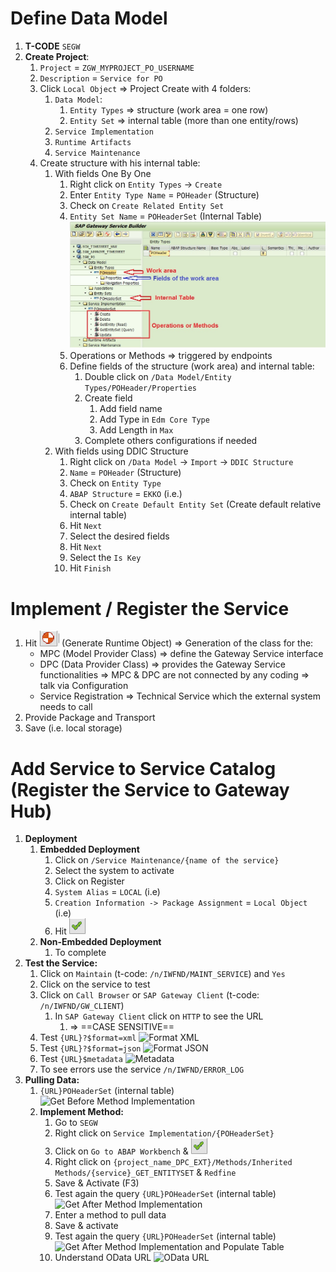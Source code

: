 # Define Data Model

1. **T-CODE** `SEGW`
2. **Create Project**:
    1. `Project` = `ZGW_MYPROJECT_PO_USERNAME`
    2. `Description` = `Service for PO`
    3. Click `Local Object` => Project Create with 4 folders:
        1. `Data Model`:
            1. `Entity Types` => structure (work area = one row)
            2. `Entity Set` => internal table (more than one entity/rows)
        2. `Service Implementation`
        3. `Runtime Artifacts`
        4. `Service Maintenance`
    4. Create structure with his internal table:
        1. With fields One By One
            1. Right click on `Entity Types` -> `Create`
            2. Enter `Entity Type Name` = `POHeader` (Structure)
            3. Check on `Create Related Entity Set`
            4. `Entity Set Name` = `POHeaderSet` (Internal Table)
            ![Entity Set](images/SEGW4.jpg) <!-- Lien vers l'image SEGW4.jpg -->
            5. Operations or Methods => triggered by endpoints
            6. Define fields of the structure (work area) and internal table:
                1. Double click on `/Data Model/Entity Types/POHeader/Properties`
                2. Create field
                    1. Add field name
                    2. Add Type in `Edm Core Type`
                    3. Add Length in `Max` 
                3. Complete others configurations if needed
        2. With fields using DDIC Structure
            1. Right click on `/Data Model` -> `Import` -> `DDIC Structure`
            2. `Name` = `POHeader` (Structure)
            3. Check on `Entity Type`
            4. `ABAP Structure` = `EKKO` (i.e.)
            5. Check on `Create Default Entity Set` (Create default relative internal table)
            6. Hit `Next`
            7. Select the desired fields
            8. Hit `Next`
            9. Select the `Is Key`
            10. Hit `Finish`

# Implement / Register the Service

1. Hit ![Generate Runtime Object](images/Generate_Runtime_Object.png) (Generate Runtime Object) => Generation of the class for the:
    - MPC (Model Provider Class) => define the Gateway Service interface
    - DPC (Data Provider Class) => provides the Gateway Service functionalities
      => MPC & DPC are not connected by any coding => talk via Configuration
    - Service Registration => Technical Service which the external system needs to call
2. Provide Package and Transport
3. Save (i.e. local storage)

# Add Service to Service Catalog (Register the Service to Gateway Hub)

1. **Deployment**
    1. **Embedded Deployment**
        1. Click on `/Service Maintenance/{name of the service}`
        2. Select the system to activate
        3. Click on Register
        4. `System Alias` = `LOCAL` (i.e)
        5. `Creation Information -> Package Assignment` = `Local Object` (i.e)
        6. Hit ![Validate](images/Validate.png) <!-- Lien vers l'image Validate.png -->
    2. **Non-Embedded Deployment**
        1. To complete
2. **Test the Service:**
    1. Click on `Maintain` (t-code: `/n/IWFND/MAINT_SERVICE`) and `Yes`
    2. Click on the service to test
    3. Click on `Call Browser` or `SAP Gateway Client` (t-code: `/n/IWFND/GW_CLIENT`)
        1. In `SAP Gateway Client` click on `HTTP` to see the URL
            1. => ==CASE SENSITIVE==
    4. Test `{URL}?$format=xml`
        ![Format XML](images/format_xml.png) <!-- Lien vers l'image format_xml.png -->
    5. Test `{URL}?$format=json`
        ![Format JSON](images/format_json.png) <!-- Lien vers l'image format_json.png -->
    6. Test `{URL}$metadata`
        ![Metadata](images/metadata.png) <!-- Lien vers l'image metadata.png -->
    7. To see errors use the service `/n/IWFND/ERROR_LOG`
3. **Pulling Data:**
    1. `{URL}POHeaderSet` (internal table)
        ![Get Before Method Implementation](images/Get_before_method_implementation.png) <!-- Lien vers l'image Get_before_method_implementation.png -->
    2. **Implement Method:**
        1. Go to `SEGW`
        2. Right click on `Service Implementation/{POHeaderSet}`
        3. Click on `Go to ABAP Workbench` & ![Validate](images/Validate.png) <!-- Lien vers l'image Validate.png -->
        4. Right click on `{project_name_DPC_EXT}/Methods/Inherited Methods/{service}_GET_ENTITYSET` & `Redfine`
        5. Save & Activate (F3)
        6. Test again the query `{URL}POHeaderSet` (internal table)
            ![Get After Method Implementation](images/Get_after_method_implementation.png) <!-- Lien vers l'image Get_after_method_implementation.png -->
        7. Enter a method to pull data
        8. Save & activate
        9. Test again the query `{URL}POHeaderSet` (internal table)
            ![Get After Method Implementation and Populate Table](images/Get_after_method_implementation_and_populate_table.png) <!-- Lien vers l'image Get_after_method_implementation_and_populate_table.png -->
        10. Understand OData URL
            ![OData URL](images/OData_URL.png) <!-- Lien vers l'image OData_URL.png -->
